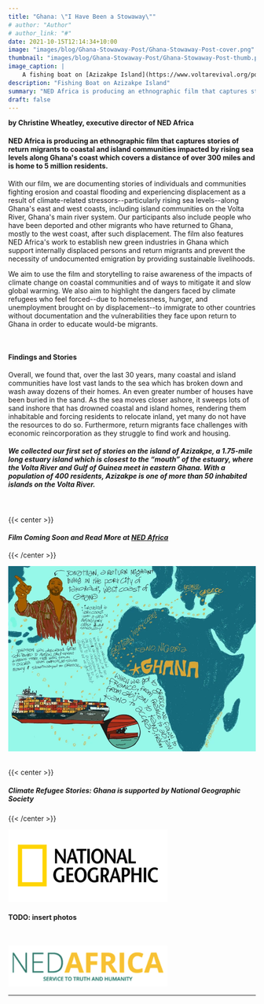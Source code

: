 ```yaml
---
title: "Ghana: \"I Have Been a Stowaway\""
# author: "Author"
# author_link: "#"
date: 2021-10-15T12:14:34+10:00
image: "images/blog/Ghana-Stowaway-Post/Ghana-Stowaway-Post-cover.png"
thumbnail: "images/blog/Ghana-Stowaway-Post/Ghana-Stowaway-Post-thumb.png"
image_caption: |
    A fishing boat on [Azizakpe Island](https://www.voltarevival.org/post/introduction-to-azizakpe-island), Ghana. Image Credit: [Christine Wheatley](../../about/christine-wheatley/)
description: "Fishing Boat on Azizakpe Island"
summary: "NED Africa is producing an ethnographic film that captures stories of return migrants to coastal and island communities impacted by rising sea levels along Ghana's coast."
draft: false
---
```


**by Christine Wheatley, executive director of NED Africa**

#### **NED Africa is producing an ethnographic film that captures stories of return migrants to coastal and island communities impacted by rising sea levels along Ghana's coast which covers a distance of over 300 miles and is home to 5 million residents.**

With our film, we are documenting stories of individuals and communities fighting erosion and coastal flooding and experiencing displacement as a result of climate-related stressors--particularly rising sea levels--along Ghana's east and west coasts, including island communities on the Volta River, Ghana's main river system. Our participants also include people who have been deported and other migrants who have returned to Ghana, mostly to the west coast, after such displacement. The film also features NED Africa's work to establish new green industries in Ghana which support internally displaced persons and return migrants and prevent the necessity of undocumented emigration by providing sustainable livelihoods. 

We aim to use the film and storytelling to raise awareness of the impacts of climate change on coastal communities and of ways to mitigate it and slow global warming. We also aim to highlight the dangers faced by climate refugees who feel forced--due to homelessness, hunger, and unemployment brought on by displacement--to immigrate to other countries without documentation and the vulnerabilities they face upon return to Ghana in order to educate would-be migrants.

&nbsp;
#### **Findings and Stories** 

Overall, we found that, over the last 30 years, many coastal and island communities have lost vast lands to the sea which has broken down and wash away dozens of their homes. An even greater number of houses have been buried in the sand. As the sea moves closer ashore, it sweeps lots of sand inshore that has drowned coastal and island homes, rendering them inhabitable and forcing residents to relocate inland, yet many do not have the resources to do so. Furthermore, return migrants face challenges with economic reincorporation as they struggle to find work and housing.


##### **We collected our first set of stories on the island of Azizakpe, a 1.75-mile long estuary island which is closest to the “mouth” of the estuary, where the Volta River and Gulf of Guinea meet in eastern Ghana. With a population of 400 residents, Azizakpe is one of more than 50 inhabited islands on the Volta River.**
&nbsp;

{{< center >}}
#### ***Film Coming Soon and Read More at [NED Africa](https://nedafrica.com/climate-refugee-stories/)*** 
{{< /center >}}
&nbsp;

![Jonathan's Story](../../images/blog/Ghana-Stowaway-Post/Capture2.webp#caption "Jonathan's Story. Artwork by [Monica Curca](../../about/monica-curca/)")
&nbsp;

{{< center >}}
##### **Climate Refugee Stories: Ghana is supported by National Geographic Society**
{{< /center >}}
&nbsp;

![NatGeo Logo](../../images/blog/Ghana-Stowaway-Post/Capture3.webp)
&nbsp;
#### TODO: insert photos
&nbsp;

![NedAfrica Logo](../../images/blog/Ghana-Stowaway-Post/Capture4.webp)

---
